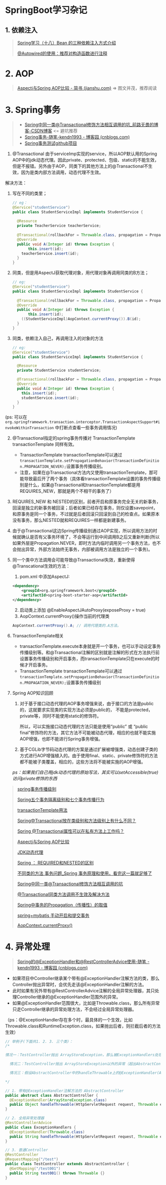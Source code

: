 # SpringBoot学习杂记

## 1. 依赖注入

> [Spring学习（十八）Bean 的三种依赖注入方式介绍](https://www.cnblogs.com/lirunzhou/p/9843176.html)
>
> [@Autowired的使用：推荐对构造函数进行注释](https://blog.csdn.net/qq_22873427/article/details/73718952)

# 2. AOP

> [Aspectj与Spring AOP比较 - 简书 (jianshu.com)](https://www.jianshu.com/p/872d3dbdc2ca) => 图文并茂，推荐阅读

# 3. Spring事务

> + [Spring中同一类@Transactional修饰方法相互调用的坑_前路无畏的博客-CSDN博客](https://blog.csdn.net/fsjwin/article/details/109211355)	<=	避坑推荐
> + [Spring事务-随笔-kendn1993 - 博客园 (cnblogs.com)](https://www.cnblogs.com/kendn1993/p/15085827.html)
> + [Spring事务测试github项目](https://github.com/kendn1993/SpringTransactionTest)

1. @Transactional 由于serviceImp实现的service，所以AOP默认用的Spring AOP中的jdk动态代理。因此private、protected、包级、static的不能生效，但是不报错。另外由于AOP，同类下的其他方法上的@Transactional不生效，因为是类内部方法调用，动态代理不生效。

  解决方法：

  1. 写在不同的类里；

     ```java
     // eg：
     @Service("studentService")
     public class StudentServiceImpl implements StudentService {
       
       @Resource
       private TeacherService teacherService;
       
       @Transactional(rollbackFor = Throwable.class, propagation = Propagation.REQUIRES_NEW)
       @Override
       public void A(Integer id) throws Exception {
     		this.insert(id);
         teacherService.insert(id);
       }
     }
     ```

  2. 同类，但是用AspectJ获取代理对象，用代理对象再调用同类的B方法；

     ```java
     // eg:
     @Service("studentService")
     public class StudentServiceImpl implements StudentService {
       
       @Transactional(rollbackFor = Throwable.class, propagation = Propagation.REQUIRES_NEW)
       @Override
       public void A(Integer id) throws Exception {
     		this.insert(id);
         ((StudentServiceImpl)AopContext.currentProxy()).B(id);
       }
     }
     ```

  3. 同类，依赖注入自己，再调用注入的对象的方法

     ```java
     // eg:
     @Service("studentService")
     public class StudentServiceImpl implements StudentService {
     
       @Resource
       private StudentService studentService;
     
       @Transactional(rollbackFor = Throwable.class, propagation = Propagation.REQUIRES_NEW)
       @Override
       public void A(Integer id) throws Exception {
         this.insert(id);
         studentService.insert(id);
       }
     }
     ```

  (ps: 可以在 `org.springframework.transaction.interceptor.TransactionAspectSupport#invokeWithinTransaction` 中打断点查看一些事务调用情况)

2. @Transactional指定的spring事务传播对 TransactionTemplate transactionTemplate 同样有效。

    + TransactionTemplate transactionTemplate可以通过`transactionTemplate.setPropagationBehavior(TransactionDefinition.PROPAGATION_NEVER);`设置事务传播级别。
    + 注意，如果在@Transactional方法内又使用transactionTemplate，那可能导致最后开了两个事务（具体看transactionTemplate设置的事务传播级别是什么，如果@Transactional和transactionTemplate都是用REQUIRES_NEW，那就是两个不相干的事务了）

3. REQUIRES_NEW 和 NESTED的区别，前者开启和原事务完全无关的新事务，回滚是独立的新事务被回滚；后者如果已经存在事务，则仅设置savepoint，和原事务是同一个事务，不过就是后者回滚只回滚到自己的检查点。如果原本没有事务，那么NESTED就和REQUIRES一样都是新建事务。

4. 由于@Transactional这边Spring传播级别通过AOP实现，所以调用方法的时候就确认是否有父事务环境了，不会等运行到中间调用B之后又重新判断(所以如果外层是Propagation.NEVER，即时方法内临时调用另一个事务方法，也不会抛出异常，外部方法始终无事务，内部被调用方法是独立的一个事务)。

5. 同一个类中方法调用会可能导致@Transactional失效，重新使得@Transcational生效的方法：
    1. pom.xml 中添加AspectJ:
    ```xml
    <dependency>
        <groupId>org.springframework.boot</groupId>
        <artifactId>spring-boot-starter-aop</artifactId>
    </dependency>
    ```
    2. 启动类上添加 @EnableAspectJAutoProxy(exposeProxy = true)
    3. AopContext.currentProxy()操作当前的代理类
    ```java
    AopContext.currentProxy().A; // 调用代理类的.A方法。
    ```

6. TransactionTemplate相关

    - transactionTemplate.execute本身就是开一个事务，也可以手动设定事务传播级别等。和@Transactional注解的区别就是注解的形式在方法执行前设置事务传播级别和开启事务，而transactionTemplate只在execute的时候才开启事务。

    + TransactionTemplate transactionTemplate可以通过`transactionTemplate.setPropagationBehavior(TransactionDefinition.PROPAGATION_NEVER);`设置事务传播级别

7. Spring AOP知识回顾

    1. 对于基于接口动态代理的AOP事务增强来说，由于接口的方法是public的，这就要求实现类的实现方法必须是public的， 不能是protected，private等，同时不能使用static的修饰符。

       所以，可以实施接口动态代理的方法只能是使用“public” 或 “public final”修饰符的方法，其它方法不可能被动态代理，相应的也就不能实施AOP增强，也即不能进行Spring事务增强。

    2. 基于CGLib字节码动态代理的方案是通过扩展被增强类，动态创建子类的方式进行AOP增强植入的。由于使用final、static、private修饰符的方法都不能被子类覆盖，相应的，这些方法将不能被实施的AOP增强。

    *ps：如果我们自己用jdk动态代理的原始写法，其实可以setAccessible(true)访问private修饰的东西*

> [spring事务传播级别](https://blog.csdn.net/qq_36094023/article/details/90544286)
> 
> [Spring五个事务隔离级别和七个事务传播行为](https://www.cnblogs.com/wj0816/p/8474743.html)
> 
> [transactionTemplate用法](https://blog.csdn.net/qq_20009015/article/details/84863295)
> 
> [Spring中Transactional放在类级别和方法级别上有什么不同？](https://zhidao.baidu.com/question/1500582510886123139.html)
> 
> [Spring @Transactional属性可以在私有方法上工作吗？](http://www.mianshigee.com/question/172320jjt/)
> 
> [Aspectj与Spring AOP比较](https://www.jianshu.com/p/872d3dbdc2ca)
> 
> [JDK动态代理](https://www.cnblogs.com/zuidongfeng/p/8735241.html)
> 
> [Spring ： REQUIRED和NESTED的区别](https://blog.csdn.net/qq_31967241/article/details/107764496)
> 
> [不同类的方法 事务问题_Spring 事务原理和使用，看完这一篇就足够了](https://blog.csdn.net/weixin_42367472/article/details/112636467)
> 
> [Spring中同一类@Transactional修饰方法相互调用的坑](https://blog.csdn.net/fsjwin/article/details/109211355)
> 
> [@Transactional同类方法调用不生效及解决方法](https://blog.csdn.net/weixin_38898423/article/details/113835501)
> 
> [Spring中事务的Propagation（传播性）的取值](https://blog.csdn.net/zhang_shufeng/article/details/38706725)
> 
> [spring+mybatis 手动开启和提交事务](https://www.cnblogs.com/xujishou/p/6210012.html)
> 
> [AopContext.currentProxy()](https://blog.csdn.net/qq_29860591/article/details/108728150)

# 4. 异常处理

> [Spring的@ExceptionHandler和@RestControllerAdvice使用-随笔 - kendn1993 - 博客园 (cnblogs.com)](https://www.cnblogs.com/kendn1993/p/15045197.html)

- 如果项目中Controller继承某个带有@ExceptionHandler注解方法的类，那么Controller抛出异常时，会优先走该@ExceptionHandler注解的方法。
- 此时如果有另外带有@RestControllerAdvice注解的全局异常处理器，其只处理Controller继承的@ExceptionHandler范围外的异常。
- 如果@ExceptionHandler范围很大，比如是Throwable.class，那么所有异常只走Controller继承的异常处理方法，不会经过全局异常处理器。

（ps：@ExceptionHandler存在多个时，最具体的一个生效，比如Throwable.class和RuntimeException.class，如果抛出后者，则拦截后者的方法生效）

```java
// 举例子(下面共1. 2. 3. 三个类)：
/*

情况一：TestController抛出 ArrayStoreException，那么被ExceptionHandlers处理(如果ExceptinonHandlers再上抛，就直接服务停止了，而不是被ExceptionHandlers处理)

  情况二：TestController抛出 ArrayStoreException以外的异常（超出AbstractController拦截的范围），那么被ExceptionHandlers处理（同样如果再上抛，直接服务停止）

  情况三：假设AbstractController中的handleThrowable上的@ExceptionHandler(ArrayStoreException.class)改成@ExceptionHandler(Throwable.class)，那么所有异常只被AbstractController处理，全局异常处理器无作为（当然如果其他Controller没有继承AbstractController的话，就会抛异常被全局异常处理器ExceptionHandlers处理）。

*/

// 1. 带有@ExceptionHandler注解方法的 AbstractController
public abstract class AbstractController {
  @ExceptionHandler(ArrayStoreException.class)
  public Object handleThrowable(HttpServletRequest request, Throwable e) {}
}

// 2. 全局异常处理器
@RestControllerAdvice
public class ExceptionHandlers {
  @ExceptionHandler(Throwable.class)
  public String handleThrowable(HttpServletRequest request, Throwable e) {}
}

// 3. 普通Controller
@RestController
@RequestMapping("/test")
public class TestController extends AbstractController {
  @GetMapping("/test001")
  public String test001() throws Throwable {}
}
```

